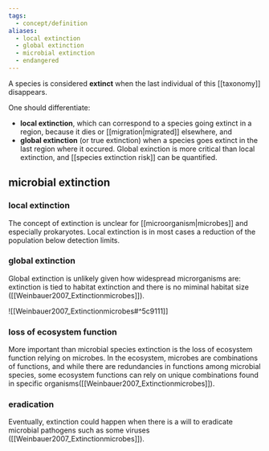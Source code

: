 ```yaml
---
tags:
  - concept/definition
aliases:
  - local extinction
  - global extinction
  - microbial extinction
  - endangered
---
```

A species is considered **extinct** when the last individual of this [[taxonomy]] disappears.

One should differentiate:
- **local extinction**, which can correspond to a species going extinct in a region, because it dies or [[migration|migrated]] elsewhere, and
- **global extinction** (or true extinction) when a species goes extinct in the last region where it occured. Global exinction is more critical than local extinction, and [[species extinction risk]] can be quantified.
## microbial extinction
### local extinction
The concept of extinction is unclear for [[microorganism|microbes]] and especially prokaryotes. Local extinction is in most cases a reduction of the population below detection limits. 
### global extinction
Global extinction is unlikely given how widespread microrganisms are: extinction is tied to habitat extinction and there is no miminal habitat size ([[Weinbauer2007_Extinctionmicrobes]]).

![[Weinbauer2007_Extinctionmicrobes#^5c9111]]
### loss of ecosystem function
More important than microbial species extinction is the loss of ecosystem function relying on microbes. In the ecosystem, microbes are combinations of functions, and while there are redundancies in functions among microbial species, some ecosystem functions can rely on unique combinations found in specific organisms([[Weinbauer2007_Extinctionmicrobes]]).
### eradication
Eventually, extinction could happen when there is a will to eradicate microbial pathogens such as some viruses ([[Weinbauer2007_Extinctionmicrobes]]).